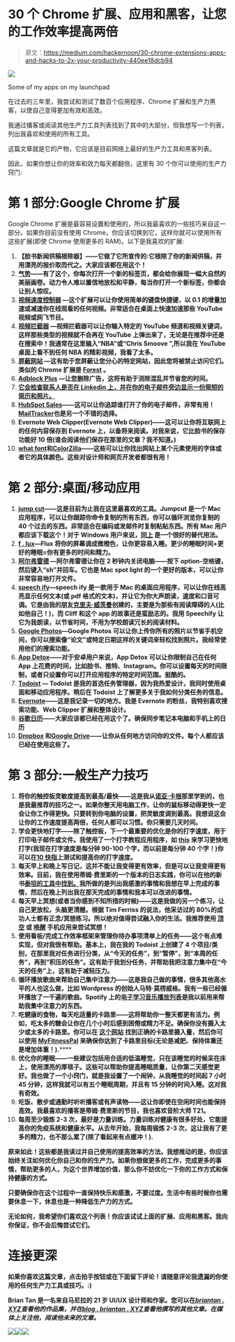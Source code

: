 # 30 个 Chrome 扩展、应用和黑客，让您的工作效率提高两倍

> 原文：<https://medium.com/hackernoon/30-chrome-extensions-apps-and-hacks-to-2x-your-productivity-440ee18dcb94>

![](img/42c1744a6f7aa78e18e2e91ed91ecced.png)

Some of my apps on my launchpad

在过去的三年里，我尝试和测试了数百个应用程序、Chrome 扩展和生产力黑客，以使自己变得更加有效和高效。

我通过播客或阅读其他生产力工具列表找到了其中的大部分，但我想写一个列表，列出我喜欢和使用的所有工具。

这篇文章就是它的产物，它应该是目前网络上最好的生产力工具和黑客列表。

因此，如果你想让你的效率和效力每天都翻倍，这里有 30 个你可以使用的生产力窍门:

# 第 1 部分:Google Chrome 扩展

Google Chrome 扩展是最容易设置和使用的，所以我最喜欢的一些技巧来自这一部分。如果你目前没有使用 Chrome，你应该切换到它，这样你就可以使用所有这些扩展(即使 Chrome 使用更多的 RAM)。以下是我喜欢的扩展:

1.  [](https://chrome.google.com/webstore/detail/news-feed-eradicator-for/fjcldmjmjhkklehbacihaiopjklihlgg?hl=en)**【脸书新闻供稿根除器】——它做了它所宣传的:它根除了你的新闻供稿，并用漂亮的报价取而代之。大家应该都在用这个！**
2.  **[**气势**](https://chrome.google.com/webstore/detail/momentum/laookkfknpbbblfpciffpaejjkokdgca?hl=en)——有了这个，你每次打开一个新的标签页，都会给你展现一幅大自然的美丽画卷。动力令人难以置信地放松和平静，每当你打开一个新标签，你都会让别人惊叹。**
3.  **[**视频速度控制器**](https://chrome.google.com/webstore/detail/video-speed-controller/nffaoalbilbmmfgbnbgppjihopabppdk?hl=en) —这个扩展可以让你使用简单的键盘快捷键，以 0.1 的增量加速或减速你在线观看的任何视频。非常适合在桌面上快速加速那些 YouTube 视频或网飞节目。**
4.  **[**视频拦截器**](https://chrome.google.com/webstore/detail/video-blocker/jknkjnpcbbgcbdbaampbjlhkcghmgfhk?hl=en) —视频拦截器可以让你输入特定的 YouTube 频道和视频关键词，这样那些类型的视频就不会再在 YouTube 上弹出来了，无论是在推荐中还是在搜索中！我通常在这里输入“NBA”或“Chris Smoove ”,所以我在 YouTube 桌面上看不到任何 NBA 的精彩视频，我看了太多。**
5.  **[**屏蔽网站**](https://chrome.google.com/webstore/detail/block-site/eiimnmioipafcokbfikbljfdeojpcgbh) —这有助于您屏蔽让您分心的特定网站，因此您将被禁止访问它们。类似的 Chrome 扩展是 [Forest](https://chrome.google.com/webstore/detail/forest-stay-focused-be-pr/kjacjjdnoddnpbbcjilcajfhhbdhkpgk) 。**
6.  **[**Adblock Plus**](https://chrome.google.com/webstore/detail/cfhdojbkjhnklbpkdaibdccddilifddb) —让您删除广告，这将有助于消除混乱并节省您的时间。**
7.  **[它会检查联系人是否在 Linkedin 上，并在你的电子邮件旁边显示一份简短的简历和照片。](https://rapportive.com/)**
8.  **[**HubSpot Sales**](https://chrome.google.com/webstore/detail/hubspot-sales/oiiaigjnkhngdbnoookogelabohpglmd)——这可以让你追踪谁打开了你的电子邮件，非常有用！[**MailTracker**](https://chrome.google.com/webstore/detail/mailtracker-free-email-tr/pgbdljpkijehgoacbjpolaomhkoffhnl?hl=en)**也是另一个不错的选择。****
9.  ****Evernote Web Clipper(Evernote Web Clipper)——这可以让你将互联网上的任何内容保存到 Evernote 上，以备将来阅读。对我来说，它比脸书的保存功能好 10 倍(谁会阅读他们保存在那里的文章？我不知道。)****
10.  ****[**what font**](https://chrome.google.com/webstore/detail/whatfont/jabopobgcpjmedljpbcaablpmlmfcogm)**和**[**ColorZilla**](http://www.colorzilla.com/chrome/)——这些可以让你找出网站上某个元素使用的字体或者它的具体颜色。这些对设计师和网页开发者都很有用！****

# ****第 2 部分:桌面/移动应用****

1.  ****[**jump cut**](http://jumpcut.sourceforge.net/)——这是目前为止我在这里最喜欢的工具。Jumpcut 是一个 Mac 应用程序，可以让你跟踪你命令复制的所有东西，你可以循环浏览你复制的 40 个过去的东西。非常适合在编码或发邮件时复制粘贴东西。所有 Mac 用户都应该下载这个！对于 Windows 用户来说，[**同上**](https://ditto-cp.sourceforge.io/) 是一个很好的替代用法。****
2.  ****[**f . lux**](https://justgetflux.com/)**—Flux 将你的屏幕调成微橙色，让你更容易入睡。更少的睡眠时间+更好的睡眠=你有更多的时间和精力。******
3.  ******[**阿尔弗雷德**](https://www.alfredapp.com/) —阿尔弗雷德让你在 2 秒钟内关闭电脑——按下 option-空格键，然后键入“sh”并回车。它也是 Mac spot light 的一个更好的版本，可以让你非常容易地打开文件。******
4.  ****[**speech ify**](https://www.getspeechify.com)—speech ify 是一款用于 Mac 的桌面应用程序，可以让你在线高亮显示任何文本(或 pdf 格式的文本)，并让它为你大声朗读，速度和口音可调。它是由我的朋友[克里夫·威茨曼](https://medium.com/u/c33ede88fcd8?source=post_page-----440ee18dcb94--------------------------------)创建的，主要是为那些有阅读障碍的人(比如他自己！)，而 Cliff 和这个 app 的故事还是蛮励志的。我用 Speechify 让它为我朗读，以节省时间，不用为学校朗读冗长的阅读材料。****
5.  ****[**Google Photos**](https://photos.google.com)—Google Photos 可以让你上传你所有的照片以节省手机空间，你可以搜索像“论文”或特定日期这样的关键词来轻松找到照片。我经常使用他们的搜索功能。****
6.  ****[**App Detox**](https://play.google.com/store/apps/details?id=de.dfki.appdetox&hl=en)**——对于安卓用户来说，App Detox 可以让你限制自己在任何 App 上花费的时间，比如脸书、推特、Instagram。你可以设置每天的时间限制，或者只设置你可以打开应用程序的特定时间范围。挺酷的。******
7.  ******[**Todoist**](http://todoist.com) — Todoist 是我的首选任务管理器，因为我热爱设计，我同时使用桌面和移动应用程序。稍后在 Todoist 上了解更多关于我如何分类任务的信息。******
8.  ****[**Evernote**](http://evernote.com)——这是我记录一切的地方。我是 Evernote 的粉丝，我特别喜欢搜索功能、Web Clipper 扩展和整体设计。****
9.  ****[**谷歌日历**](http://calendar.google.com)——大家应该都已经在用这个了。确保同步笔记本电脑和手机上的日历****
10.  ****[**Dropbox**](http://Dropbox.com) **和**[**Google Drive**](http://drive.google.com)——让你从任何地方访问你的文件。每个人都应该已经在使用这些了。****

# ****第 3 部分:一般生产力技巧****

1.  ******将你的触控板灵敏度提高到最高/最快**——这是我从[诺亚·卡根](https://medium.com/u/f644ebba8f33?source=post_page-----440ee18dcb94--------------------------------)那里学到的，也是我最推荐的技巧之一。如果你整天用电脑工作，让你的鼠标移动得更快一定会让你工作得更快。只要转到你电脑的设置，把灵敏度调到最高。我想说这会让你的工作速度提高两倍，任何人都可以习惯。你只需要几天时间。****
2.  ******学会更快地打字**——除了触控板，下一个最重要的优化是你的打字速度，用于打印电子邮件或文件。我使用了一个打字教程应用程序，如 [this](https://chrome.google.com/webstore/detail/typingclub/obdbgibnhfcjmmpfijkpcihjieedpfah?hl=en) 来学习更快地打字(我现在打字速度是每分钟 90-100 个字，而以前是每分钟 40 个字！)你可以在[10 快指](https://10fastfingers.com/typing-test/english)上测试和提高你的打字速度。****
3.  ****每天早上和晚上写日记，这并不能让我变得更有效率，但是可以让我变得更有效率。目前，我在使用蒂姆·费里斯的一个版本的日志实践，你可以在他的新书[泰坦的工具中找到。](https://www.amazon.com/Tools-Titans-Billionaires-World-Class-Performers/dp/1328683788)我所做的是列出我感激的事情和我想在早上完成的事情，然后在晚上列出我在那天完成的事情和我本可以改进的事情。****
4.  ******每天早上冥想(或者当你感到不知所措的时候)**——这是我做的另一个练习，让自己更放松，头脑更清醒。根据 Tim Ferriss 的说法，他采访过的 80%的成功人士都有正念/冥想练习。所以绝对值得尝试融入你的生活。我推荐使用 [**顶空**](https://www.headspace.com/) 或 [**唤醒**](https://wakingup.com/) 手机应用来尝试冥想！****
5.  ******使用看板/完成工作效率框架来管理你待办事项清单上的任务**——这个有点难实现，但对我很有帮助。基本上，我在我的 Todoist 上创建了 4 个项目/类别，在那里我对任务进行分类，从“今天的任务”，到“暂停”，到“本周的任务”，再到“积压的任务”。这有助于我划分任务，并帮助我把注意力集中在“今天的任务”上，这有助于减轻压力。****
6.  ******循环播放歌曲来帮助自己集中注意力**——这是我自己做的事情，很多其他高水平的人也这么做，比如 Wordpress 的创始人马特·莫楞威格。我有一些已经循环播放了一千遍的歌曲。Spotify 上的[电子学习音乐播放列表](https://open.spotify.com/playlist/5ZrOmMLxF0i7gCl2rRI0v1)是我以前用来帮助我集中注意力的东西。****
7.  ****吃健康的食物，每天吃适量的卡路里**——这将帮助你一整天都更有活力。例如，吃太多的糖会让你在几个小时后感到困倦或精力不足。确保你没有摄入太少或太多的卡路里。你可以在 [**这个网站**](http://www.iifym.com/tdee-calculator/) 找到正确的卡路里摄入量，然后你可以使用 [**MyFitnessPal**](https://www.myfitnesspal.com/) 来确保你达到了卡路里目标(无论是减肥、保持体重还是增加体重！).******
8.  ******优化你的睡眠**——一些建议包括用合适的低温睡觉，只在该睡觉的时候呆在床上，使用漂亮的厚毯子。这些可以帮助你提高睡眠质量，让你第二天感觉更好。我也做了一个小窍门，就是我设置了一个闹钟，从我睡觉的时间起 7 小时 45 分钟，这样我就可以有五个睡眠周期，并且有 15 分钟的时间入睡。这对我有奇效。****
9.  ******吃饭、散步或通勤时听听播客或有声读物**——这让你即使在空闲时间也能保持高效。我最喜欢的播客是蒂姆·费里斯的节目，我也喜欢音阶大师 T21。****
10.  ****每周至少锻炼 2-3 次，最好是力量训练。力量训练对健康有很多好处，它能提高你的免疫系统和健康水平。从去年开始，我每周锻炼 2-3 次，这让我有了更多的精力，也不那么累了(除了看起来有点缓冲！).****

****原来如此！这些都是我读过并自己使用的提高效率的方法。我想推动的是，你应该始终关注如何优化你自己和你的生产力。如果你想做更多的工作，完成更多的事情，帮助更多的人，为这个世界增加价值，那么你不妨优化一下你的工作方式和保持健康的方式。****

****只要确保你在这个过程中一直保持快乐和感激，不要过度。生活中有些时候你也需要休息一下，休息也是一种降低生产力的方式。****

****无论如何，我希望你们喜欢这个列表！你应该试试上面的扩展、应用和黑客。我向你保证，你不会后悔尝试它们。****

# ******连接更深******

****如果你喜欢这篇文章，点击拍手按钮或在下面留下评论！请随意评论我遗漏的你使用的任何生产力工具或技巧。:)****

****Brian Tan 是一名来自马尼拉的 21 岁 UI/UX 设计师和作家。您可以在[*briantan . XYZ*](http://briantan.xyz)*查看他的作品集，并在*[*blog . briantan . XYZ*](http://blog.briantan.xyz)*查看他撰写的其他文章。在媒体上关注他，阅读他未来的文章。*****

****[![](img/50ef4044ecd4e250b5d50f368b775d38.png)](http://bit.ly/HackernoonFB)********[![](img/979d9a46439d5aebbdcdca574e21dc81.png)](https://goo.gl/k7XYbx)********[![](img/2930ba6bd2c12218fdbbf7e02c8746ff.png)](https://goo.gl/4ofytp)****